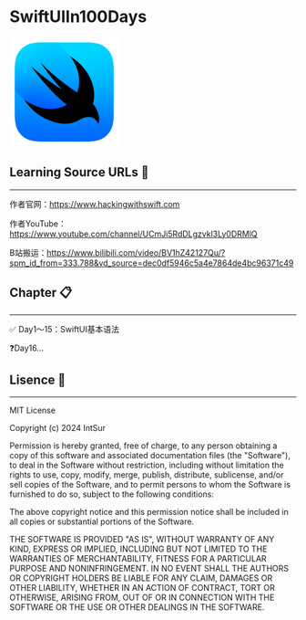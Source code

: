 # SwiftUIIn100Days

![swiftui-96x96_2x](./README.assets/swiftui-96x96_2x.png)

## Learning Source URLs 🔗

------

作者官网：https://www.hackingwithswift.com

作者YouTube：https://www.youtube.com/channel/UCmJi5RdDLgzvkl3Ly0DRMlQ

B站搬运：https://www.bilibili.com/video/BV1hZ42127Qu/?spm_id_from=333.788&vd_source=dec0df5946c5a4e7864de4bc96371c49

## Chapter 📋

------

✅ Day1～15：SwiftUI基本语法 

❓Day16...

## Lisence 🪪

------

MIT License

Copyright (c) 2024 IntSur

Permission is hereby granted, free of charge, to any person obtaining a copy
of this software and associated documentation files (the "Software"), to deal
in the Software without restriction, including without limitation the rights
to use, copy, modify, merge, publish, distribute, sublicense, and/or sell
copies of the Software, and to permit persons to whom the Software is
furnished to do so, subject to the following conditions:

The above copyright notice and this permission notice shall be included in all
copies or substantial portions of the Software.

THE SOFTWARE IS PROVIDED "AS IS", WITHOUT WARRANTY OF ANY KIND, EXPRESS OR
IMPLIED, INCLUDING BUT NOT LIMITED TO THE WARRANTIES OF MERCHANTABILITY,
FITNESS FOR A PARTICULAR PURPOSE AND NONINFRINGEMENT. IN NO EVENT SHALL THE
AUTHORS OR COPYRIGHT HOLDERS BE LIABLE FOR ANY CLAIM, DAMAGES OR OTHER
LIABILITY, WHETHER IN AN ACTION OF CONTRACT, TORT OR OTHERWISE, ARISING FROM,
OUT OF OR IN CONNECTION WITH THE SOFTWARE OR THE USE OR OTHER DEALINGS IN THE
SOFTWARE.
